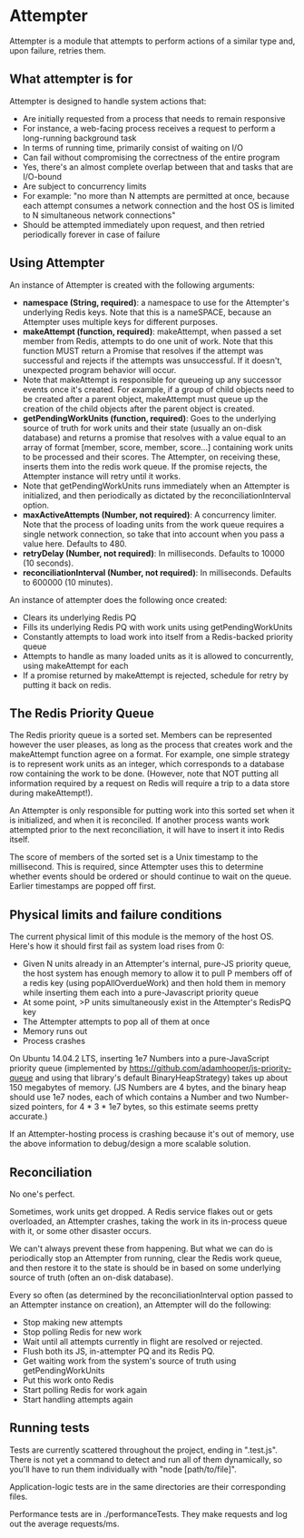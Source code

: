 Attempter
============

Attempter is a module that attempts to perform actions of a similar type and,
upon failure, retries them.

What attempter is for
---------------

Attempter is designed to handle system actions that:
* Are initially requested from a process that needs to remain responsive
 * For instance, a web-facing process receives a request to perform a
   long-running background task
* In terms of running time, primarily consist of waiting on I/O
* Can fail without compromising the correctness of the entire program
 * Yes, there's an almost complete overlap between that and tasks that are
   I/O-bound
* Are subject to concurrency limits
 * For example: "no more than N attempts are permitted at once, because each
   attempt consumes a network connection and the host OS is limited to N
   simultaneous network connections"
* Should be attempted immediately upon request, and then retried periodically
  forever in case of failure

Using Attempter
---------------

An instance of Attempter is created with the following arguments:
* **namespace (String, required)**: a namespace to use for the Attempter's
  underlying Redis keys. Note that this is a nameSPACE, because an Attempter
  uses multiple keys for different purposes.
* **makeAttempt (function, required)**: makeAttempt, when passed a set member from
  Redis, attempts to do one unit of work. Note that this function MUST return
  a Promise that resolves if the attempt was successful and rejects if the
  attempts was unsuccessful. If it doesn't, unexpected program behavior will
  occur.
 * Note that makeAttempt is responsible for queueing up any successor events
   once it's created. For example, if a group of child objects need to be
   created after a parent object, makeAttempt must queue up the creation of the
   child objects after the parent object is created.
* **getPendingWorkUnits (function, required)**: Goes to the underlying source of
truth for work units and their state (usually an on-disk database) and returns a
promise that resolves with a value equal to an array of format [member, score,
member, score...] containing work units to be processed and their scores. The
Attempter, on receiving these, inserts them into the redis work queue. If the
promise rejects, the Attempter instance will retry until it works.
 * Note that getPendingWorkUnits runs immediately when an Attempter is
 initialized, and then periodically as dictated by the reconciliationInterval
 option.
* **maxActiveAttempts (Number, not required)**: A concurrency limiter. Note that
  the process of loading units from the work queue requires a single network
  connection, so take that into account when you pass a value here. Defaults
  to 480.
* **retryDelay (Number, not required)**: In milliseconds. Defaults to 10000 (10
seconds).
* **reconciliationInterval (Number, not required)**: In milliseconds. Defaults
to 600000 (10 minutes).


An instance of attempter does the following once created:
* Clears its underlying Redis PQ
* Fills its underlying Redis PQ with work units using getPendingWorkUnits
* Constantly attempts to load work into itself from a Redis-backed priority
  queue
* Attempts to handle as many loaded units as it is allowed to concurrently,
  using makeAttempt for each
* If a promise returned by makeAttempt is rejected, schedule for retry by
putting it back on redis.

The Redis Priority Queue
--------------

The Redis priority queue is a sorted set. Members can be represented however the
user pleases, as long as the process that creates work and the makeAttempt
function agree on a format. For example, one simple strategy is to represent
work units as an integer, which corresponds to a database row containing the
work to be done. (However, note that NOT putting all information required by
a request on Redis will require a trip to a data store during makeAttempt!).

An Attempter is only responsible for putting work into this sorted set when it
is initialized, and when it is reconciled. If another process wants work
attempted prior to the next reconciliation, it will have to insert it into
Redis itself.

The score of members of the sorted set is a Unix timestamp to the millisecond.
This is required, since Attempter uses this to determine whether
events should be ordered or should continue to wait on the queue. Earlier
timestamps are popped off first.

Physical limits and failure conditions
------------

The current physical limit of this module is the memory of the host OS. Here's
how it should first fail as system load rises from 0:
* Given N units already in an Attempter's internal, pure-JS priority queue, the
  host system has enough memory to allow it to pull P members off of a redis key
  (using popAllOverdueWork) and then hold them in memory while inserting them
  each into a pure-Javascript priority queue
* At some point, >P units simultaneously exist in the Attempter's RedisPQ key
* The Attempter attempts to pop all of them at once
* Memory runs out
* Process crashes

On Ubuntu 14.04.2 LTS, inserting 1e7 Numbers into a pure-JavaScript priority
queue (implemented by https://github.com/adamhooper/js-priority-queue and using
that library's default BinaryHeapStrategy) takes up about 150 megabytes of
memory. (JS Numbers are 4 bytes, and the binary heap should use 1e7 nodes, each
of which contains a Number and two Number-sized pointers, for 4 * 3 * 1e7 bytes,
so this estimate seems pretty accurate.)

If an Attempter-hosting process is crashing because it's out of memory, use the
above information to debug/design a more scalable solution.


Reconciliation
--------------

No one's perfect.

Sometimes, work units get dropped. A Redis service flakes out or gets
overloaded, an Attempter crashes, taking the work in its in-process queue with
it, or some other disaster occurs.

We can't always prevent these from happening. But what we can do is periodically
stop an Attempter from running, clear the Redis work queue, and then restore
it to the state is should be in based on some underlying source of truth (often
an on-disk database).

Every so often (as determined by the reconciliationInterval option passed to
an Attempter instance on creation), an Attempter will do the following:
* Stop making new attempts
* Stop polling Redis for new work
* Wait until all attempts currently in flight are resolved or rejected.
* Flush both its JS, in-attempter PQ and its Redis PQ.
* Get waiting work from the system's source of truth using getPendingWorkUnits
* Put this work onto Redis
* Start polling Redis for work again
* Start handling attempts again


Running tests
-------------

Tests are currently scattered throughout the project, ending in ".test.js".
There is not yet a command to detect and run all of them dynamically, so you'll
have to run them individually with "node [path/to/file]".

Application-logic tests are in the same directories are their corresponding
files.

Performance tests are in ./performanceTests. They make requests and log out the
average requests/ms.